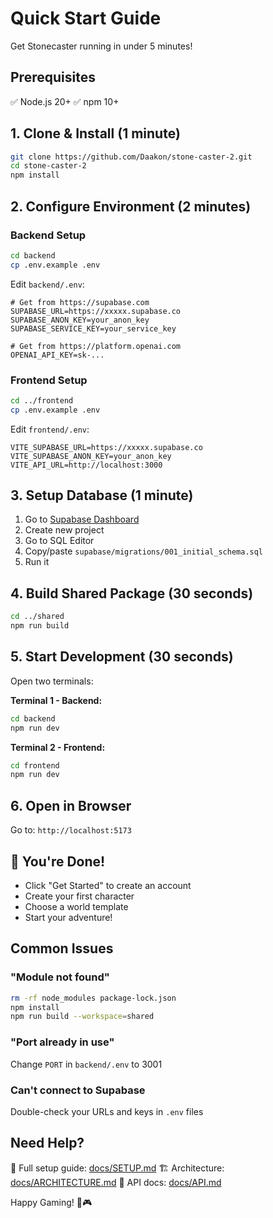 # Quick Start Guide

Get Stonecaster running in under 5 minutes!

## Prerequisites

✅ Node.js 20+
✅ npm 10+

## 1. Clone & Install (1 minute)

```bash
git clone https://github.com/Daakon/stone-caster-2.git
cd stone-caster-2
npm install
```

## 2. Configure Environment (2 minutes)

### Backend Setup

```bash
cd backend
cp .env.example .env
```

Edit `backend/.env`:
```env
# Get from https://supabase.com
SUPABASE_URL=https://xxxxx.supabase.co
SUPABASE_ANON_KEY=your_anon_key
SUPABASE_SERVICE_KEY=your_service_key

# Get from https://platform.openai.com
OPENAI_API_KEY=sk-...
```

### Frontend Setup

```bash
cd ../frontend
cp .env.example .env
```

Edit `frontend/.env`:
```env
VITE_SUPABASE_URL=https://xxxxx.supabase.co
VITE_SUPABASE_ANON_KEY=your_anon_key
VITE_API_URL=http://localhost:3000
```

## 3. Setup Database (1 minute)

1. Go to [Supabase Dashboard](https://app.supabase.com/)
2. Create new project
3. Go to SQL Editor
4. Copy/paste `supabase/migrations/001_initial_schema.sql`
5. Run it

## 4. Build Shared Package (30 seconds)

```bash
cd ../shared
npm run build
```

## 5. Start Development (30 seconds)

Open two terminals:

**Terminal 1 - Backend:**
```bash
cd backend
npm run dev
```

**Terminal 2 - Frontend:**
```bash
cd frontend
npm run dev
```

## 6. Open in Browser

Go to: `http://localhost:5173`

## 🎉 You're Done!

- Click "Get Started" to create an account
- Create your first character
- Choose a world template
- Start your adventure!

## Common Issues

### "Module not found"
```bash
rm -rf node_modules package-lock.json
npm install
npm run build --workspace=shared
```

### "Port already in use"
Change `PORT` in `backend/.env` to 3001

### Can't connect to Supabase
Double-check your URLs and keys in `.env` files

## Need Help?

📖 Full setup guide: [docs/SETUP.md](./SETUP.md)
🏗️ Architecture: [docs/ARCHITECTURE.md](./ARCHITECTURE.md)
📡 API docs: [docs/API.md](./API.md)

Happy Gaming! 🎲🎮

